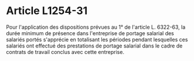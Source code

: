 # Article L1254-31

<p align="left">
  Pour l'application des dispositions prévues au 1° de l'article L. 6322-63, la durée minimum de présence dans l'entreprise de portage salarial des salariés portés s'apprécie en totalisant les périodes pendant lesquelles ces salariés ont effectué des prestations de portage salarial dans le cadre de contrats de travail conclus avec cette entreprise.
</p>
